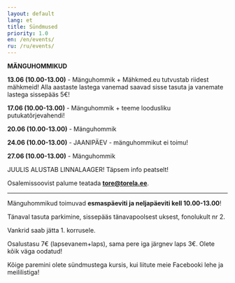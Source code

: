 ```yaml
---
layout: default
lang: et
title: Sündmused
priority: 1.0
en: /en/events/
ru: /ru/events/
---
```


**MÄNGUHOMMIKUD**


**13.06 (10.00-13.00)** - Mänguhommik + Mähkmed.eu tutvustab riidest mähkmeid!
Alla aastaste lastega vanemad saavad sisse tasuta ja vanemate lastega sissepääs 5€! 


**17.06 (10.00-13.00)** - Mänguhommik + teeme loodusliku putukatõrjevahendi!


**20.06 (10.00-13.00)** - Mänguhommik


**24.06 (10.00-13.00)** - JAANIPÄEV - mänguhommikut ei toimu! 


**27.06 (10.00-13.00)** - Mänguhommik


JUULIS ALUSTAB LINNALAAGER!
Täpsem info peatselt!





                    

Osalemissoovist palume teatada **tore@torela.ee**.

***

Mänguhommikud toimuvad **esmaspäeviti ja neljapäeviti kell 10.00-13.00**! 

Tänaval tasuta parkimine, sissepääs tänavapoolsest uksest, fonolukult nr 2.

Vankrid saab jätta 1. korrusele.

Osalustasu 7€ (lapsevanem+laps), sama pere iga järgnev laps 3€.
Olete kõik väga oodatud!



Kõige paremini olete sündmustega kursis, kui liitute meie Facebooki lehe ja meililistiga!
